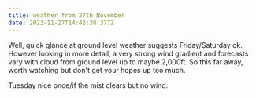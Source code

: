 ```yaml
---
title: weather from 27th November
date: 2023-11-27T14:42:38.377Z
---
```

Well, quick glance at ground level weather suggests Friday/Saturday ok.  However looking in more detail, a very strong wind gradient and forecasts vary with cloud from ground level up to maybe 2,000ft.  So this far away, worth watching but don't get your hopes up too much.

Tuesday nice once/if the mist clears but no wind.